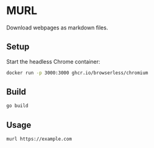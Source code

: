 # MURL

Download webpages as markdown files.

## Setup

Start the headless Chrome container:

```bash
docker run -p 3000:3000 ghcr.io/browserless/chromium
```

## Build

```bash
go build
```

## Usage

```bash
murl https://example.com
```
